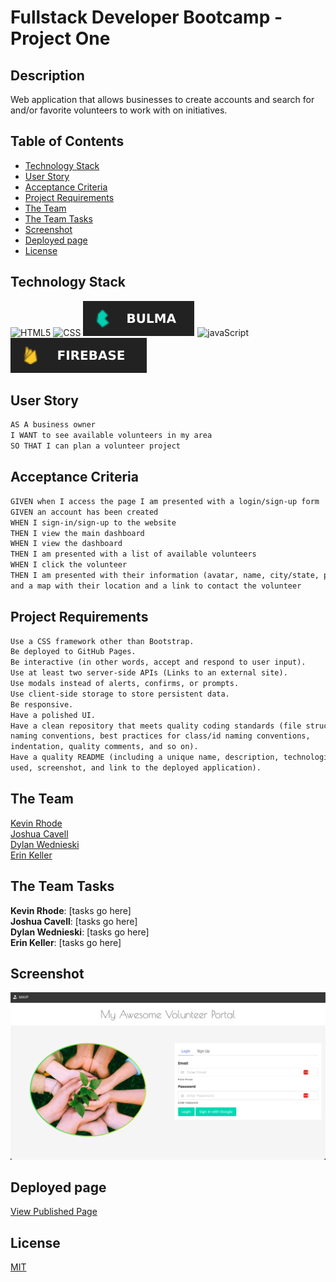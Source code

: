 # Fullstack Developer Bootcamp - Project One

## Description

Web application that allows businesses to create accounts and search for and/or favorite volunteers to work with on initiatives.

## Table of Contents
  * [Technology Stack](#technology-stack)
  * [User Story](#user-story)
  * [Acceptance Criteria](#acceptance-criteria)
  * [Project Requirements](#project-requirements)
  * [The Team](#the-team)
  * [The Team Tasks](#the-team-tasks)
  * [Screenshot](#screenshot)
  * [Deployed page](#deployed-page)
  * [License](#license)

## Technology Stack

![HTML5](https://img.shields.io/badge/HTML-239120?style=for-the-badge&logo=html5&logoColor=white)
![CSS](https://img.shields.io/badge/CSS-239120?&style=for-the-badge&logo=css3&logoColor=white)
![bulma](./assets/images/bulma.svg)
![javaScript](https://img.shields.io/badge/JavaScript-F7DF1E?style=for-the-badge&logo=javascript&logoColor=black)
![fireBase](./assets/images/firebase.svg)

## User Story

```md
AS A business owner
I WANT to see available volunteers in my area
SO THAT I can plan a volunteer project
```

## Acceptance Criteria

```md
GIVEN when I access the page I am presented with a login/sign-up form
GIVEN an account has been created
WHEN I sign-in/sign-up to the website
THEN I view the main dashboard
WHEN I view the dashboard
THEN I am presented with a list of available volunteers
WHEN I click the volunteer
THEN I am presented with their information (avatar, name, city/state, phone/email)  
and a map with their location and a link to contact the volunteer
```

## Project Requirements

```md
Use a CSS framework other than Bootstrap.
Be deployed to GitHub Pages.
Be interactive (in other words, accept and respond to user input).
Use at least two server-side APIs (Links to an external site).
Use modals instead of alerts, confirms, or prompts.
Use client-side storage to store persistent data.
Be responsive.
Have a polished UI.
Have a clean repository that meets quality coding standards (file structure,  
naming conventions, best practices for class/id naming conventions,  
indentation, quality comments, and so on).
Have a quality README (including a unique name, description, technologies  
used, screenshot, and link to the deployed application).
```

## The Team
 
[Kevin Rhode](https://github.com/KevinRhode)  
[Joshua Cavell](https://github.com/xclusive36)  
[Dylan Wednieski](https://github.com/iam3dski)  
[Erin Keller](https://github.com/erin-m-keller)

## The Team Tasks

**Kevin Rhode**: [tasks go here]  
**Joshua Cavell**: [tasks go here]  
**Dylan Wednieski**: [tasks go here]  
**Erin Keller**: [tasks go here]

## Screenshot

![Screenshot](./assets/images/ss.png)

## Deployed page

[View Published Page](https://erin-m-keller.github.io/project-one/)

## License

[MIT](https://choosealicense.com/licenses/mit/)